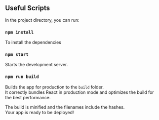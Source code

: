 ## Useful Scripts

In the project directory, you can run:

### `npm install`
To install the dependencies

### `npm start`
Starts the development server.<br />

### `npm run build`

Builds the app for production to the `build` folder.<br />
It correctly bundles React in production mode and optimizes the build for the best performance.

The build is minified and the filenames include the hashes.<br />
Your app is ready to be deployed!
